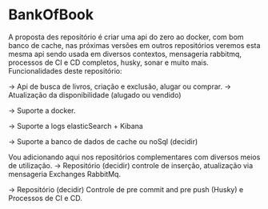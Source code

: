 # BankOfBook
A proposta des repositório é criar uma api do zero ao docker, com bom banco de cache, nas próximas versões em outros repositórios veremos esta mesma api sendo usada em diversos contextos, mensageria rabbitmq, processos de CI e CD completos, husky, sonar e muito mais.
Funcionalidades deste repositório:

-> Api de busca de livros, criação e exclusão, alugar ou comprar. 
   -> Atualização da disponibilidade (alugado ou vendido)
   
-> Suporte a docker.

-> Suporte a logs elasticSearch + Kibana

-> Suporte a banco de dados de cache ou noSql (decidir)

Vou adicionando aqui nos repositórios complementares com diversos meios de utilização.
-> Repositório (decidir) controle de inserção, atualização via mensageria Exchanges RabbitMq.

-> Repositório (decidir) Controle de pre commit and pre push (Husky) e Processos de CI e CD.

